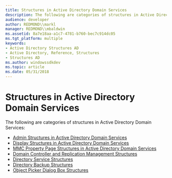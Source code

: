 ```yaml
---
title: Structures in Active Directory Domain Services
description: The following are categories of structures in Active Directory Domain Services.
audience: developer
author: REDMOND\\markl
manager: REDMOND\\mbaldwin
ms.assetid: 8a7e18aa-a1c7-4781-b760-bec7c914dc05
ms.tgt_platform: multiple
keywords:
- Active Directory Structures AD
- Active Directory, Reference, Structures
- Structures AD
ms.author: windowssdkdev
ms.topic: article
ms.date: 05/31/2018
---
```


# Structures in Active Directory Domain Services

The following are categories of structures in Active Directory Domain Services:

-   [Admin Structures in Active Directory Domain Services](admin-structures-in-active-directory-domain-services.md)
-   [Display Structures in Active Directory Domain Services](display-structures-in-active-directory-domain-services.md)
-   [MMC Property Page Structures in Active Directory Domain Services](mmc-property-page-structures-in-active-directory-domain-services.md)
-   [Domain Controller and Replication Management Structures](domain-controller-and-replication-management-structures.md)
-   [Directory Service Structures](directory-service-structures.md)
-   [Directory Backup Structures](directory-backup-structures.md)
-   [Object Picker Dialog Box Structures](object-picker-dialog-box-structures.md)

 

 





